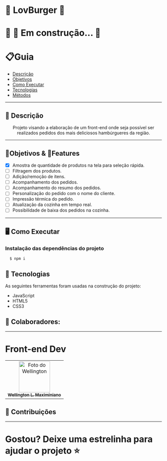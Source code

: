 # 🍔 LovBurger 🍔


# 🚧 🚀 Em construção... 🚧


# 📋Guia

- [Descrição](#📝-descrição)
- [Objetivos](#🎯-Objetivos-&-💾Features)
- [Como Executar](#🖥️-como-executar)
- [Tecnologias](#🛠-tecnologias)
- [Métodos](#métodos)


---

## 📝 Descrição

<p align="center"> Projeto visando a elaboração de um front-end onde seja possível ser realizados pedidos dos mais deliciosos hambúrgueres da região.</p>

---

## 🎯Objetivos & 💾Features

- [x] Amostra de quantidade de produtos na tela para seleção rápida.
- [ ] Filtragem dos produtos.
- [ ] Adição/remoção de itens.
- [ ] Acompanhamento dos pedidos.
- [ ] Acompanhamento do resumo dos pedidos.
- [ ] Personalização do pedido com o nome do cliente.
- [ ] Impressão térmica do pedido.
- [ ] Atualização da cozinha em tempo real.
- [ ] Possibilidade de baixa dos pedidos na cozinha.

---

## 🖥️ Como Executar

### Instalação das dependências do projeto

      $ npm i

## 🔨 Tecnologias

As seguintes ferramentas foram usadas na construção do projeto:

- JavaScript
- HTML5
- CSS3



## 🤝 Colaboradores:
---
# Front-end Dev
<table>
  <tr>
    <td align="center">
      <a href="https://github.com/WellingtonMax">
        <img src="https://avatars.githubusercontent.com/u/83736385?v=4" width="100px;" alt="Foto do Wellington"/><br>
        <sub>
          <b>Wellington L. Maximiniano</b>
        </sub>
      </a>
    </td>
  </tr>
</table>



## 🤝 Contribuições

---

<h1> Gostou? Deixe uma estrelinha para ajudar o projeto ⭐ <h1\>

